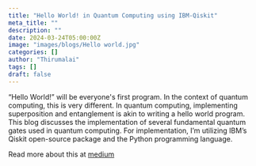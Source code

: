 ```yaml
---
title: "Hello World! in Quantum Computing using IBM-Qiskit"
meta_title: ""
description: ""
date: 2024-03-24T05:00:00Z
image: "images/blogs/Hello world.jpg"
categories: []
author: "Thirumalai"
tags: []
draft: false
---
```



 “Hello World!” will be everyone's first program. In the context of quantum computing, this is very different. In quantum computing, implementing superposition and entanglement is akin to writing a hello world program. This blog discusses the implementation of several fundamental quantum gates used in quantum computing. For implementation, I’m utilizing IBM’s Qiskit open-source package and the Python programming language.

Read more about this at [medium](https://medium.com/@thirumalai11049761/hello-world-in-quantum-computing-using-ibm-qiskit-d823ea63d1b2)

